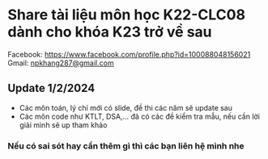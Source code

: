 # Share tài liệu môn học K22-CLC08 dành cho khóa K23 trở về sau
Facebook: https://www.facebook.com/profile.php?id=100088048156021 \
Gmail: npkhang287@gmail.com

## Update 1/2/2024
- Các môn toán, lý chỉ mới có slide, đề thi các năm sẽ update sau
- Các môn code như KTLT, DSA,... đã có các đề kiểm tra mẫu, nếu cần lời giải mình sẽ up tham khảo

 ### Nếu có sai sót hay cần thêm gì thì các bạn liên hệ mình nhe
